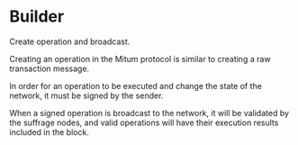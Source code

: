 # Builder

Create operation and broadcast.



Creating an operation in the Mitum protocol is similar to creating a raw transaction message.

In order for an operation to be executed and change the state of the network, it must be signed by the sender.

When a signed operation is broadcast to the network, it will be validated by the suffrage nodes, and valid operations will have their execution results included in the block.

